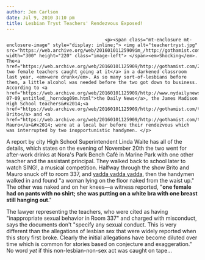```yaml
---
author: Jen Carlson
date: Jul 9, 2010 3:10 pm
title: Lesbian Tryst Teachers' Rendezvous Exposed!
---
```


	
										<p><span class="mt-enclosure mt-enclosure-image" style="display: inline;"> <img alt="teachertryst.jpg" src="https://web.archive.org/web/20160101125909im_/http://gothamist.com/attachments/arts_jen/teachertryst.jpg" width="300" height="220" class="image-left"> </span><em>Shocking</em>. The<a href="https://web.archive.org/web/20160101125909/http://gothamist.com/2009/12/09/teacher_hot_for_teacher.php"> two female teachers caught going at it</a> in a darkened classroom last year, <em>were drunk</em>. As so many sort-of-lesbians before them, a little alcohol was needed before the two got down to business. According to <a href="https://web.archive.org/web/20160101125909/http://www.nydailynews.com/ny_local/education/2010/07/09/2010-07-09_untitled__horndog09m.html">the Daily News</a>, the James Madison High School teachers&#x2014;<a href="https://web.archive.org/web/20160101125909/http://gothamist.com/tags/alinibrito">Alini Brito</a> and <a href="https://web.archive.org/web/20160101125909/http://gothamist.com/tags/cindymauro">Cindy Mauro</a>&#x2014; were at a local bar before their rendezvous which was interrupted by two inopportunistic handymen. </p>

<p>A report by city High School Superintendent Linda Waite has all of the details, which states on the evening of November 20th the two went for after-work drinks at Nora&apos;s Park Bench Caf&#xE9; in Marine Park with one other teacher and the assistant principal. They walked back to school later to watch SING!, a musical competition. Halfway through the show Brito and Mauro snuck off to room 337, and <a href="https://web.archive.org/web/20160101125909/http://www.youtube.com/watch?v=_pTHCuez1zM">yadda yadda yadda</a>, then the handymen walked in and found &quot;a woman lying on the floor naked from the waist up.&quot; The other was naked and on her knees&#x2014;a witness reported, &quot;<strong>one female had on pants with no shirt; she was putting on a white bra with one breast still hanging out</strong>.&quot;</p>

<p>The lawyer representing the teachers, who were cited as having &quot;inappropriate sexual behavior in Room 337&quot; and charged with misconduct, says the documents don&apos;t &quot;specify any sexual conduct. This is very different than the allegations of lesbian sex that were widely reported when this story first broke. Clearly the initial allegations have become diluted over time which is common for stories based on conjecture and exaggeration.&quot; No word <em>yet</em> if this non-lesbian-non-sex act was caught on tape...</p>					
										
									
				